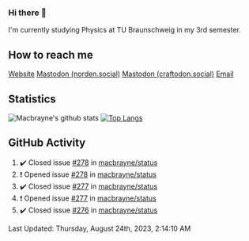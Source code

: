 ### Hi there 👋
I'm currently studying Physics at TU Braunschweig in my 3rd semester.

## How to reach me
[Website](https://florentin-schleuss.de)
<a rel="me" href="https://norden.social/@florentin">Mastodon (norden.social)</a>
<a rel="me" href="https://craftodon.social/@frodolon">Mastodon (craftodon.social)</a>
[Email](mailto:hello@macbrayne.de)

## Statistics
![Macbrayne's github stats](https://github-readme-stats.vercel.app/api?username=macbrayne&count_private=true&show_icons=true&hide_rank=true&custom_title=macbrayne's%20GitHub%20Stats)
[![Top Langs](https://github-readme-stats.vercel.app/api/top-langs/?username=macbrayne&exclude_repo=liftron&layout=compact)](https://github.com/anuraghazra/github-readme-stats)
## GitHub Activity

<!--RECENT_ACTIVITY:start-->
1. ✔️ Closed issue [#278](https://github.com/macbrayne/status/issues/278) in [macbrayne/status](https://github.com/macbrayne/status)
2. ❗️ Opened issue [#278](https://github.com/macbrayne/status/issues/278) in [macbrayne/status](https://github.com/macbrayne/status)
3. ✔️ Closed issue [#277](https://github.com/macbrayne/status/issues/277) in [macbrayne/status](https://github.com/macbrayne/status)
4. ❗️ Opened issue [#277](https://github.com/macbrayne/status/issues/277) in [macbrayne/status](https://github.com/macbrayne/status)
5. ✔️ Closed issue [#276](https://github.com/macbrayne/status/issues/276) in [macbrayne/status](https://github.com/macbrayne/status)
<!--RECENT_ACTIVITY:end-->

<!--RECENT_ACTIVITY:last_update-->
Last Updated: Thursday, August 24th, 2023, 2:14:10 AM
<!--RECENT_ACTIVITY:last_update_end-->


<!--
**macbrayne/macbrayne** is a ✨ _special_ ✨ repository because its `README.md` (this file) appears on your GitHub profile.

Here are some ideas to get you started:

- 🔭 I’m currently working on ...
- 🌱 I’m currently learning ...
- 👯 I’m looking to collaborate on ...
- 🤔 I’m looking for help with ...
- 💬 Ask me about ...
- 📫 How to reach me: ...
- 😄 Pronouns: ...
- ⚡ Fun fact: ...
-->
